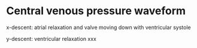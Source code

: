 ---
---
# Central venous pressure waveform

x-descent: atrial relaxation and valve moving down with ventricular
systole

y-descent: ventricular relaxation xxx
